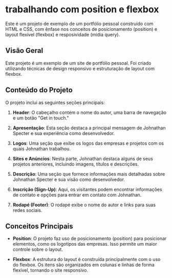 # trabalhando com position e flexbox

Este é um projeto de exemplo de um portfólio pessoal construído com HTML e CSS, com ênfase nos conceitos de posicionamento (position) e layout flexível (flexbox) e resposividade (midia query).

## Visão Geral

Este projeto é um exemplo de um site de portfólio pessoal. Foi criado utilizando técnicas de design responsivo e estruturação de layout com flexbox.

## Conteúdo do Projeto

O projeto inclui as seguintes seções principais:

1. **Header**: O cabeçalho contém o nome do autor, uma barra de navegação e um botão "Get in touch."

2. **Apresentação**: Esta seção destaca a principal mensagem de Johnathan Specter e sua experiência como desenvolvedor.

3. **Logos**: Uma seção que exibe os logos das empresas e projetos com os quais Johnathan trabalhou.

4. **Sites e Anúncios**: Nesta parte, Johnathan destaca alguns de seus projetos anteriores, incluindo imagens, títulos e descrições.

5. **Descrição**: Uma seção que fornece informações mais detalhadas sobre Johnathan Specter e sua visão como desenvolvedor.

6. **Inscrição (Sign-Up)**: Aqui, os visitantes podem encontrar informações de contato e opções para entrar em contato com Johnathan.

7. **Rodapé (Footer)**: O rodapé exibe o nome do autor e links para suas redes sociais.

## Conceitos Principais

- **Position**: O projeto faz uso de posicionamento (position) para posicionar elementos, como os logotipos das empresas. Isso permite um maior controle sobre o layout.

- **Flexbox**: A estrutura do layout é construída principalmente com o uso do flexbox. Os itens são organizados em colunas e linhas de forma flexível, tornando o site responsivo.
